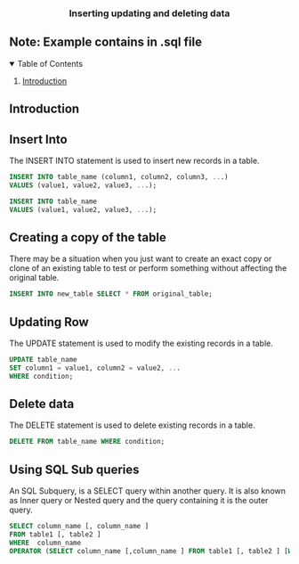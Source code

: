 <div align="center">
  <h3 align="center">Inserting updating and deleting data</h3>
</div>

## Note: Example contains in .sql file

<details open>
  <summary>Table of Contents</summary>
  <ol>
    <li>
      <a href="#introduction">Introduction</a>
    </li>
  </ol>
</details>

## Introduction

## Insert Into

The INSERT INTO statement is used to insert new records in a table.

```sql
INSERT INTO table_name (column1, column2, column3, ...)
VALUES (value1, value2, value3, ...);
```

```sql
INSERT INTO table_name
VALUES (value1, value2, value3, ...);
```

## Creating a copy of the table

There may be a situation when you just want to create an exact copy or clone of an existing table to test or perform something without affecting the original table.

```sql
INSERT INTO new_table SELECT * FROM original_table;
```

## Updating Row

The UPDATE statement is used to modify the existing records in a table.

```sql
UPDATE table_name
SET column1 = value1, column2 = value2, ...
WHERE condition;
```

## Delete data

The DELETE statement is used to delete existing records in a table.

```sql
DELETE FROM table_name WHERE condition;
```

## Using SQL Sub queries

An SQL Subquery, is a SELECT query within another query. It is also known as Inner query or Nested query and the query containing it is the outer query.

```sql
SELECT column_name [, column_name ]
FROM table1 [, table2 ]
WHERE  column_name
OPERATOR (SELECT column_name [,column_name ] FROM table1 [, table2 ] [WHERE]);
```
